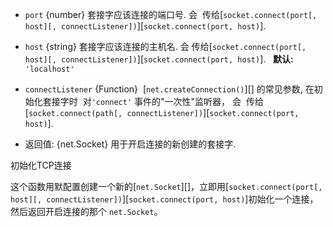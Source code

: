 <!-- YAML
added: v0.1.90
-->

* `port` {number} 套接字应该连接的端口号. 会
  传给[`socket.connect(port[, host][, connectListener])`][`socket.connect(port, host)`].
  
* `host` {string} 套接字应该连接的主机名. 会
  传给[`socket.connect(port[, host][, connectListener])`][`socket.connect(port, host)`].
   **默认:** `'localhost'`
* `connectListener` {Function} 
  [`net.createConnection()`][] 的常见参数, 在初始化套接字时
  对`'connect'` 事件的"一次性"监听器， 会
  传给[`socket.connect(path[, connectListener])`][`socket.connect(port, host)`].
* 返回值: {net.Socket} 用于开启连接的新创建的套接字.

初始化TCP连接

这个函数用默配置创建一个新的[`net.Socket`][]，立即用[`socket.connect(port[, host][, connectListener])`][`socket.connect(port, host)`]初始化一个连接，然后返回开启连接的那个 `net.Socket`。
